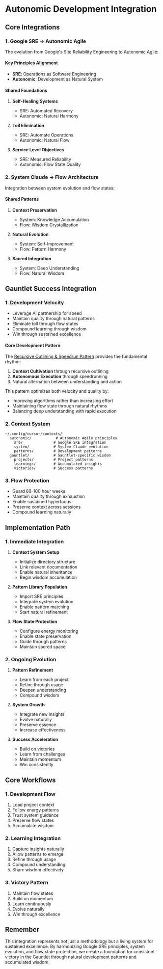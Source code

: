 # Autonomic Development Integration

## Core Integrations

### 1. Google SRE → Autonomic Agile
The evolution from Google's Site Reliability Engineering to Autonomic Agile:

#### Key Principles Alignment
- **SRE**: Operations as Software Engineering
- **Autonomic**: Development as Natural System

#### Shared Foundations
1. **Self-Healing Systems**
   - SRE: Automated Recovery
   - Autonomic: Natural Harmony

2. **Toil Elimination**
   - SRE: Automate Operations
   - Autonomic: Natural Flow

3. **Service Level Objectives**
   - SRE: Measured Reliability
   - Autonomic: Flow State Quality

### 2. System Claude → Flow Architecture
Integration between system evolution and flow states:

#### Shared Patterns
1. **Context Preservation**
   - System: Knowledge Accumulation
   - Flow: Wisdom Crystallization

2. **Natural Evolution**
   - System: Self-Improvement
   - Flow: Pattern Harmony

3. **Sacred Integration**
   - System: Deep Understanding
   - Flow: Natural Wisdom

## Gauntlet Success Integration

### 1. Development Velocity
- Leverage AI partnership for speed
- Maintain quality through natural patterns
- Eliminate toil through flow states
- Compound learning through wisdom
- Win through sustained excellence

#### Core Development Pattern
The [Recursive Outlining & Speedrun Pattern](patterns/recursive-speedrun.md) provides the fundamental rhythm:
1. **Context Cultivation** through recursive outlining
2. **Autonomous Execution** through speedrunning
3. Natural alternation between understanding and action

This pattern optimizes both velocity and quality by:
- Improving algorithms rather than increasing effort
- Maintaining flow state through natural rhythms
- Balancing deep understanding with rapid execution

### 2. Context System
```
~/.config/cursor/contexts/
  autonomic/           # Autonomic Agile principles
    sre/              # Google SRE integration
    system/           # System Claude evolution
    patterns/         # Development patterns
  gauntlet/           # Gauntlet-specific wisdom
    projects/         # Project patterns
    learnings/        # Accumulated insights
    victories/        # Success patterns
```

### 3. Flow Protection
- Guard 80-100 hour weeks
- Maintain quality through exhaustion
- Enable sustained hyperfocus
- Preserve context across sessions
- Compound learning naturally

## Implementation Path

### 1. Immediate Integration
1. **Context System Setup**
   - Initialize directory structure
   - Link relevant documentation
   - Enable natural inheritance
   - Begin wisdom accumulation

2. **Pattern Library Population**
   - Import SRE principles
   - Integrate system evolution
   - Enable pattern matching
   - Start natural refinement

3. **Flow State Protection**
   - Configure energy monitoring
   - Enable state preservation
   - Guide through patterns
   - Maintain sacred space

### 2. Ongoing Evolution
1. **Pattern Refinement**
   - Learn from each project
   - Refine through usage
   - Deepen understanding
   - Compound wisdom

2. **System Growth**
   - Integrate new insights
   - Evolve naturally
   - Preserve essence
   - Increase effectiveness

3. **Success Acceleration**
   - Build on victories
   - Learn from challenges
   - Maintain momentum
   - Win consistently

## Core Workflows

### 1. Development Flow
1. Load project context
2. Follow energy patterns
3. Trust system guidance
4. Preserve flow states
5. Accumulate wisdom

### 2. Learning Integration
1. Capture insights naturally
2. Allow patterns to emerge
3. Refine through usage
4. Compound understanding
5. Share wisdom effectively

### 3. Victory Pattern
1. Maintain flow states
2. Build on momentum
3. Learn continuously
4. Evolve naturally
5. Win through excellence

## Remember

This integration represents not just a methodology but a living system for sustained excellence. By harmonizing Google SRE principles, system evolution, and flow state protection, we create a foundation for consistent victory in the Gauntlet through natural development patterns and accumulated wisdom. 